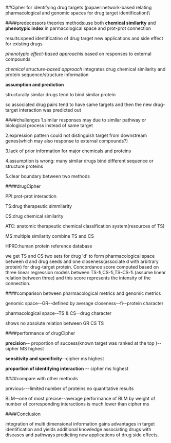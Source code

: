 ##Cipher for identifying drug targets
(papaer:network-based relating pharmacological and genomic spaces for drug target identification)\




####predecessors theories
methods:use both **chemical similarity** and **phenotypic index** in parmacological space and prot-prot connection

results:speed identificatino of drug target 
        new applications and side effect for existing drugs

*phenotypic effect-based approach*is based on responses to external compounds

*chemical structure-based approach* integrates drug chemical similarity and protein sequence/structure information

**assumption and prediction**

structurally similar drugs tend to bind similar protein 

so associated drug pairs tend to have same targets and then the new drug-target interaction was predicted out

####challenges
1.similar responses may due to similar pathway or biological process instead of same target

2.expression pattern could not distinguish target from downstream genes(which may also response to external compounds?)

3.lack of prior information for major chemicals and proteins

4.assumption is wrong: many similar drugs bind different sequence or structure proteins

5.clear boundary between two methods

####drugCipher

PPI:prot-prot interaction

TS:drug therapeutic simmilarity

CS:drug chemical similarity

ATC: anatomic therapeutic chemical classification system(resources of TS)

MS:multiple similarity combine TS and CS

HPRD:human protein reference database

we get TS and CS two sets for drug 'd' to form pharmacological space between d and drug seeds and one closeness(associate d with arbitrary protein) for drug-target protein. Concordance score computed based on three linear regression models between TS-fi,CS-fi,TS-CS-fi.(assume linear relation between three) and this score represents the intensity of the connection.


####comparison between pharmacological metrics and genomic metrics

genomic space--GR--defined by average closeness--fi--protein character

pharmacological space--TS & CS--drug character

shows no absolute relation between GR CS TS



####performance of drugCipher

**precision**-- proportion of success(known target was ranked at the top )--cipher MS highest 

**sensitivity and specificity**--cipher ms highest

**proportion of identifying interaction** -- cipher ms highest


####compare with other methods

previous---limited number of proteins    no quantitative results 

BLM--one of most precise--average performance of BLM by weight of number of corresponding interactions is much lower than cipher ms



####Conclusion

integration of multi dimensional information gains advantages in target identification and yields additional knowledge associating drugs with diseases and pathways predicting new applications of drug side effects.


